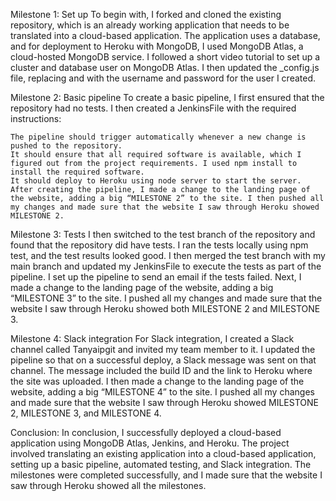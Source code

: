 Milestone 1: Set up
To begin with, I forked and cloned the existing repository, which is an already working application that needs to be translated into a cloud-based application. The application uses a database, and for deployment to Heroku with MongoDB, I used MongoDB Atlas, a cloud-hosted MongoDB service. I followed a short video tutorial to set up a cluster and database user on MongoDB Atlas. I then updated the _config.js file, replacing <USERNAME> and <PASSWORD> with the username and password for the user I created.

Milestone 2: Basic pipeline
To create a basic pipeline, I first ensured that the repository had no tests. I then created a JenkinsFile with the required instructions:

    The pipeline should trigger automatically whenever a new change is pushed to the repository.
    It should ensure that all required software is available, which I figured out from the project requirements. I used npm install to install the required software.
    It should deploy to Heroku using node server to start the server.
    After creating the pipeline, I made a change to the landing page of the website, adding a big “MILESTONE 2” to the site. I then pushed all my changes and made sure that the website I saw through Heroku showed MILESTONE 2.

Milestone 3: Tests
I then switched to the test branch of the repository and found that the repository did have tests. I ran the tests locally using npm test, and the test results looked good. I then merged the test branch with my main branch and updated my JenkinsFile to execute the tests as part of the pipeline. I set up the pipeline to send an email if the tests failed. Next, I made a change to the landing page of the website, adding a big “MILESTONE 3” to the site. I pushed all my changes and made sure that the website I saw through Heroku showed both MILESTONE 2 and MILESTONE 3.

Milestone 4: Slack integration
For Slack integration, I created a Slack channel called Tanyaipgit and invited my team member to it. I updated the pipeline so that on a successful deploy, a Slack message was sent on that channel. The message included the build ID and the link to Heroku where the site was uploaded. I then made a change to the landing page of the website, adding a big “MILESTONE 4” to the site. I pushed all my changes and made sure that the website I saw through Heroku showed MILESTONE 2, MILESTONE 3, and MILESTONE 4.

Conclusion:
In conclusion, I successfully deployed a cloud-based application using MongoDB Atlas, Jenkins, and Heroku. The project involved translating an existing application into a cloud-based application, setting up a basic pipeline, automated testing, and Slack integration. The milestones were completed successfully, and I made sure that the website I saw through Heroku showed all the milestones.

